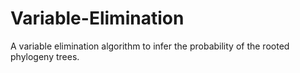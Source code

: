 # Variable-Elimination
A variable elimination algorithm to infer the probability of the rooted phylogeny trees. 
#
